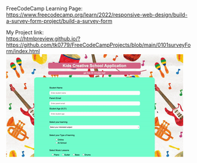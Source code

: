 FreeCodeCamp Learning Page: <br>
https://www.freecodecamp.org/learn/2022/responsive-web-design/build-a-survey-form-project/build-a-survey-form

My Project link: <br>
https://htmlpreview.github.io/?https://github.com/tk0779/FreeCodeCampProjects/blob/main/0101surveyForm/index.html <br>
![0101surveyform](https://github.com/tk0779/FreeCodeCampProjects/blob/main/0101surveyForm/0101surveyform.gif?raw=true)
